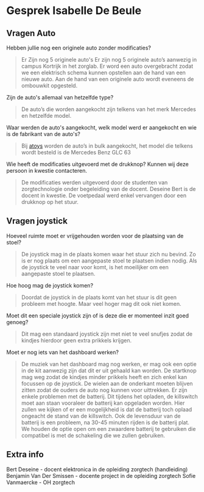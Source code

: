 # Gesprek Isabelle De Beule

## Vragen Auto

Hebben jullie nog een originele auto zonder modificaties?
> Er Zijn nog 5 originele auto's Er zijn nog 5 originele auto’s aanwezig in campus Kortrijk in het zorglab. Er word een auto overgebracht zodat we een elektrisch schema kunnen opstellen aan de hand van een nieuwe auto. Aan de hand van een originele auto wordt eveneens de ombouwkit opgesteld.

Zijn de auto's allemaal van hetzelfde type?
> De auto’s die worden aangekocht zijn telkens van het merk Mercedes en hetzelfde model.

Waar werden de auto's aangekocht, welk model werd er aangekocht en wie is de fabrikant van de auto's?
> Bij [atoys](https://www.atoys.nl/webshop/verwacht/detail/1122/mercedes-benz-glc-63-elektrische-accu-auto-met-muziek-module-en-meer-1.html) worden de auto’s in bulk aangekocht, het model die telkens wordt besteld is de Mercedes Benz GLC 63

Wie heeft de modificaties uitgevoerd met de drukknop? Kunnen wij deze persoon in kwestie contacteren.
> De modificaties werden uitgevoerd door de studenten van zorgtechnologie onder begeleiding van de docent. Deseine Bert is de docent in kwestie. De voetpedaal werd enkel vervangen door een drukknop op het stuur.

## Vragen joystick

Hoeveel ruimte moet er vrijgehouden worden voor de plaatsing van de stoel?
>De joystick mag in de plaats komen waar het stuur zich nu bevind. Zo is er nog plaats om een aangepaste stoel te plaatsen indien nodig. Als de joystick te veel naar voor komt, is het moeilijker om een aangepaste stoel te plaatsen.

Hoe hoog mag de joystick komen?
>Doordat de joystick in de plaats komt van het stuur is dit geen probleem met hoogte. Maar veel hoger mag dit ook niet komen.

Moet dit een speciale joystick zijn of is deze die er momenteel inzit goed genoeg?
> Dit mag een standaard joystick zijn met niet te veel snufjes zodat de kindjes hierdoor geen extra prikkels krijgen.

Moet er nog iets van het dashboard werken?
> De muziek van het dashboard mag nog werken, er mag ook een optie in de kit aanwezig zijn dat dit er uit gehaald kan worden.
De startknop mag weg zodat de kindjes minder prikkels heeft en zich enkel kan focussen op de joystick.
De wielen aan de onderkant moeten blijven zitten zodat de ouders de auto nog kunnen voor uittrekken.
Er zijn enkele problemen met de batterij. Dit tijdens het opladen, de killswitch moet aan staan vooraleer de batterij kan opgeladen worden. Hier zullen we kijken of er een mogelijkheid is dat de batterij toch oplaad ongeacht de stand van de killswitch. Ook de levensduur van de batterij is een probleem, na 30-45 minuten rijden is de batterij plat. We houden de optie open om een zwaardere batterij te gebruiken die compatibel is met de schakeling die we zullen gebruiken.

## Extra info

Bert Deseine - docent elektronica in de opleiding zorgtech (handleiding)
Benjamin Van Der Smissen - docente project in de opleiding zorgtech
Sofie Vanmaercke - OH zorgtech 
